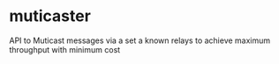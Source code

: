 muticaster
==========

API to Muticast messages via a set a known relays to achieve maximum throughput with minimum cost
